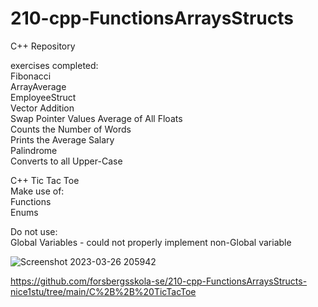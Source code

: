 # 210-cpp-FunctionsArraysStructs
C++ Repository

exercises completed:  
Fibonacci  
ArrayAverage  
EmployeeStruct  
Vector Addition  
Swap Pointer Values
Average of All Floats  
Counts the Number of Words  
Prints the Average Salary  
Palindrome  
Converts to all Upper-Case  
  
C++ Tic Tac Toe  
Make use of:  
Functions  
Enums  
  
Do not use:  
Global Variables - could not properly implement non-Global variable  
  
![Screenshot 2023-03-26 205942](https://user-images.githubusercontent.com/112468923/227798104-cb39a6f5-0519-43a6-b652-d4d70f5968c9.png)
  
https://github.com/forsbergsskola-se/210-cpp-FunctionsArraysStructs-nice1stu/tree/main/C%2B%2B%20TicTacToe
